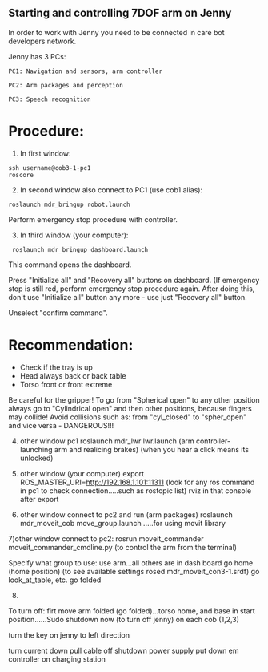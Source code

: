 ## Starting and controlling 7DOF arm on Jenny

In order to work with Jenny you need to be connected in care bot developers network.

Jenny has 3 PCs:
```
PC1: Navigation and sensors, arm controller

PC2: Arm packages and perception

PC3: Speech recognition

```
# Procedure:

1) In first window:

```
ssh username@cob3-1-pc1
roscore
```

2)  In second window also connect to PC1 (use cob1 alias):
``` 
roslaunch mdr_bringup robot.launch 
```
Perform emergency stop procedure with controller. 



3) In third window (your computer):
```
 roslaunch mdr_bringup dashboard.launch 
```

This command opens the dashboard.

Press "Initialize all"  and "Recovery all" buttons on dashboard.
(If emergency stop  is still red, perform emergency stop procedure again. After doing this,  don't use "Initialize all" button any more - use just "Recovery all" button.

Unselect  "confirm command".

# Recommendation:
- Check if the tray is up 
- Head always back or back table
- Torso front or front extreme

Be careful for the gripper!  To go from "Spherical open" to any other position always go to "Cylindrical open" and then other positions, because fingers may collide!
Avoid collisions such as: from "cyl_closed"   to "spher_open" and vice versa - DANGEROUS!!!

4) other window pc1 roslaunch mdr_lwr lwr.launch (arm controller-launching arm and realicing brakes) (when you hear a click means its unlocked)


5) other window (your computer) export ROS_MASTER_URI=http://192.168.1.101:11311 (look for any ros command in pc1 to check connection.....such as rostopic list)
rviz in that console after export

6) other window connect to pc2 and run (arm packages) roslaunch mdr_moveit_cob move_group.launch .....for using movit library

7)other window connect to pc2: rosrun moveit_commander moveit_commander_cmdline.py (to control the arm from the terminal)

Specify what group to use: use arm...all others are in dash board
go home (home position) (to see available settings rosed mdr_moveit_con3-1.srdf)
go look_at_table, etc.
go folded


8)
To turn off: firt move arm folded (go folded)...torso home,   and base in start position......Sudo shutdown now (to turn off jenny) on each cob (1,2,3)

turn the key on jenny to left direction

turn current down 
pull cable off 
shutdown power supply
put down em controller on charging station

